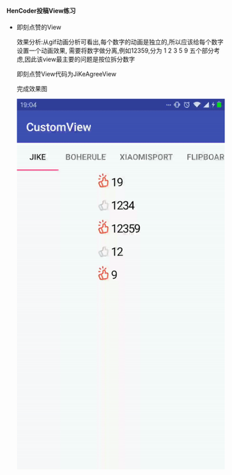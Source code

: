 #### HenCoder投稿View练习
- 即刻点赞的View

  效果分析:从gif动画分析可看出,每个数字的动画是独立的,所以应该给每个数字设置一个动画效果,
  需要将数字做分离,例如12359,分为 1 2 3 5 9 五个部分考虑,因此该view最主要的问题是按位拆分数字

  即刻点赞View代码为JiKeAgreeView

  完成效果图

  ![完成效果](./jike.gif)